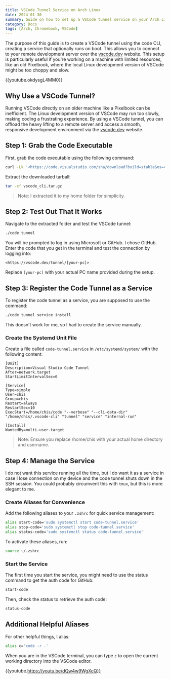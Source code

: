 ```yaml
---
title: VSCode Tunnel Service on Arch Linux
date: 2024-01-30
summary: Guide on how to set up a VSCode tunnel service on your Arch Linux system, allowing you to connect to your remote development server seamlessly through the https://vscode.dev/ website.
category: Docs
tags: [Arch, Chromebook, VSCode]
---
```


The purpose of this guide is to create a VSCode tunnel using the code CLI, creating a service that optionally runs on boot. This allows you to connect to your remote development server over the [vscode.dev](https://vscode.dev/) website. This setup is particularly useful if you're working on a machine with limited resources, like an old Pixelbook, where the local Linux development version of VSCode might be too choppy and slow.

{{youtube.okdysgL4MM0}}

## Why Use a VSCode Tunnel?

Running VSCode directly on an older machine like a Pixelbook can be inefficient. The Linux development version of VSCode may run too slowly, making coding a frustrating experience. By using a VSCode tunnel, you can offload the heavy lifting to a remote server and access a smooth, responsive development environment via the [vscode.dev](https://vscode.dev/) website.

## Step 1: Grab the Code Executable

First, grab the code executable using the following command:

```bash
curl -Lk '<https://code.visualstudio.com/sha/download?build=stable&os=cli-alpine-x64>' --output vscode_cli.tar.gz
```

Extract the downloaded tarball:

```bash
tar -xf vscode_cli.tar.gz
```

> Note: I extracted it to my home folder for simplicity.
> 

## Step 2: Test Out That It Works

Navigate to the extracted folder and test the VSCode tunnel:

```bash
./code tunnel
```

You will be prompted to log in using Microsoft or GitHub. I chose GitHub. Enter the code that you get in the terminal and test the connection by logging into:

```
<https://vscode.dev/tunnel/[your-pc]>
```

Replace `[your-pc]` with your actual PC name provided during the setup.

## Step 3: Register the Code Tunnel as a Service

To register the code tunnel as a service, you are supposed to use the command:

```bash
./code tunnel service install
```

This doesn't work for me, so I had to create the service manually.

### Create the Systemd Unit File

Create a file called `code-tunnel.service` in `/etc/systemd/system/` with the following content:

```
[Unit]
Description=Visual Studio Code Tunnel
After=network.target
StartLimitIntervalSec=0

[Service]
Type=simple
User=chis
Group=chis
Restart=always
RestartSec=10
ExecStart=/home/chis/code "--verbose" "--cli-data-dir" "/home/chis/.vscode-cli" "tunnel" "service" "internal-run"

[Install]
WantedBy=multi-user.target
```

> Note: Ensure you replace /home/chis with your actual home directory and username.
> 

## Step 4: Manage the Service

I do not want this service running all the time, but I do want it as a service in case I lose connection on my device and the code tunnel shuts down in the SSH session. You could probably circumvent this with `tmux`, but this is more elegant to me.

### Create Aliases for Convenience

Add the following aliases to your `.zshrc` for quick service management:

```bash
alias start-code='sudo systemctl start code-tunnel.service'
alias stop-code='sudo systemctl stop code-tunnel.service'
alias status-code='sudo systemctl status code-tunnel.service'
```

To activate these aliases, run:

```bash
source ~/.zshrc
```

### Start the Service

The first time you start the service, you might need to use the status command to get the auth code for GitHub:

```bash
start-code
```

Then, check the status to retrieve the auth code:

```bash
status-code
```

## Additional Helpful Aliases

For other helpful things, I alias:

```bash
alias c='code -r .'
```

When you are in the VSCode terminal, you can type `c` to open the current working directory into the VSCode editor.

{{youtube.https://youtu.be/dQw4w9WgXcQ}}

